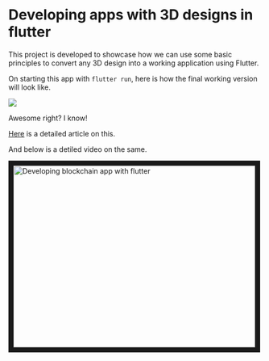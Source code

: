 # Developing apps with 3D designs in flutter

This project is developed to showcase how we can use some basic principles to convert any 3D design into a working application using Flutter.

On starting this app with `flutter run`, here is how the final working version will look like.

![](https://github.com/manaspratap/flutter_3d/blob/main/readme_assets/app_demo.gif)

Awesome right? I know!

[Here](https://techblog.geekyants.com/principles-of-3d-design-for-flutter) is a detailed article on this.

And below is a detiled video on the same.

<a href="https://www.youtube.com/watch?v=D6T4rzbo0Q4" target="_blank"><img src="http://img.youtube.com/vi/D6T4rzbo0Q4/0.jpg" 
alt="Developing blockchain app with flutter" width="480" height="360" border="10" /></a>
